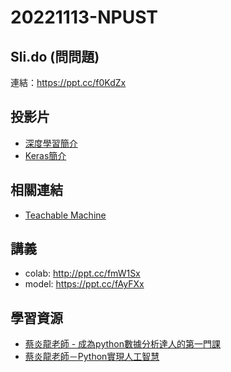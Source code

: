 # 20221113-NPUST

## Sli.do (問問題)

連結：https://ppt.cc/f0KdZx

## 投影片

* [深度學習簡介](https://ppt.cc/fJTKax)
* [Keras簡介](https://ppt.cc/fQlLqx)

## 相關連結

* [Teachable Machine](https://teachablemachine.withgoogle.com/)

## 講義

* colab: http://ppt.cc/fmW1Sx
* model: https://ppt.cc/fAyFXx

## 學習資源

* [蔡炎龍老師 - 成為python數據分析達人的第一門課](https://ctld.video.nccu.edu.tw/km/1399)
* [蔡炎龍老師－Python實現人工智慧](https://ctld.video.nccu.edu.tw/km/1172)